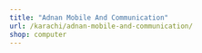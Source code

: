 ```yaml
---
title: "Adnan Mobile And Communication"
url: /karachi/adnan-mobile-and-communication/
shop: computer
---
```


